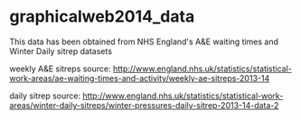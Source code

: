graphicalweb2014_data
=====================

This data has been obtained from NHS England's A&E waiting times and Winter Daily sitrep datasets

weekly A&E sitreps source: http://www.england.nhs.uk/statistics/statistical-work-areas/ae-waiting-times-and-activity/weekly-ae-sitreps-2013-14

daily sitrep source: http://www.england.nhs.uk/statistics/statistical-work-areas/winter-daily-sitreps/winter-pressures-daily-sitrep-2013-14-data-2
